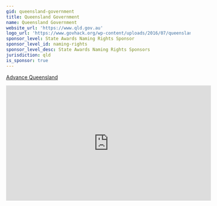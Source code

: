 ```yaml
---
gid: queensland-government
title: Queensland Government
name: Queensland Government
website_url: 'https://www.qld.gov.au'
logo_url: 'https://www.govhack.org/wp-content/uploads/2016/07/queensland_government.png'
sponsor_level: State Awards Naming Rights Sponsor
sponsor_level_id: naming-rights
sponsor_level_desc: State Awards Naming Rights Sponsors
jurisdiction: qld
is_sponsor: true
---
```


[Advance Queensland](https://www.youtube.com/channel/UCkx_i9gowesXMvxgUmXtXRw)

<iframe width="560" height="315" src="https://www.youtube.com/embed/wWFgp-TNVvg" frameborder="0" allowfullscreen></iframe>